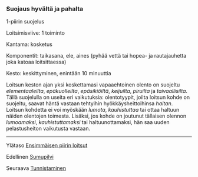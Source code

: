 ### Suojaus hyvältä ja pahalta

1-piirin suojelus

Loitsimisviive: 1 toiminto

Kantama: kosketus

Komponentit: taikasana, ele, aines (pyhää vettä tai hopea- ja
rautajauhetta joka katoaa loitsittaessa)

Kesto: keskittyminen, enintään 10 minuuttia

Loitsun keston ajan yksi koskettamasi vapaaehtoinen olento on
suojeltu *elementaaleilta*, *epäkuolleilta*, *epäsikiöiltä*, *keijuilta*,
*piruilta* ja *taivaallisilta*. Tällä suojelulla on useita eri vaikutuksia:
olentotyypit, joilta loitsun kohde on suojeltu, saavat häntä
vastaan tehtyihin hyökkäysheittoihinsa *haitan*. Loitsun kohdetta
ei voi myöskään *lumota*, *kauhistuttaa* tai ottaa haltuun näiden
olentojen toimesta. Lisäksi, jos kohde on joutunut tällaisen
olennon *lumoamaksi*, *kauhistuttamaksi* tai haltuunottamaksi,
hän saa uuden pelastusheiton vaikutusta vastaan.

----

Ylätaso [Ensimmäisen piirin loitsut](1_piirin_loitsut)

Edellinen [Sumupilvi](Sumupilvi)

Seuraava [Tunnistaminen](Tunnistaminen)